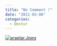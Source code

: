 ```yaml
---
title: "No Comment !"
date: "2011-03-08"
categories: 
  - Destur
---
```


[![araplar.Jpeg](/uploads/2011/03/araplar.Jpeg)](/uploads/2011/03/araplar.jpeg "araplar.Jpeg")
